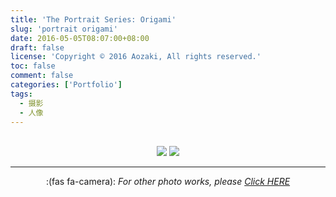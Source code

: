 ```yaml
---
title: 'The Portrait Series: Origami'
slug: 'portrait origami'
date: 2016-05-05T08:07:00+08:00
draft: false
license: 'Copyright © 2016 Aozaki, All rights reserved.'
toc: false
comment: false
categories: ['Portfolio']
tags:
  - 摄影
  - 人像
---
```


<br>
<div align="center">
    <img src="https://img.aozaki.cc/portfolio/20160505_0001.jpg">
    <img src="https://img.aozaki.cc/portfolio/20160505_0002.jpg">
</div>

<!--
    Hasselblad 203FE
    Hasselblad F 110m f/2.0 Planar
    Fujifilm Pro 400H
-->

---

<div style="text-align:center; padding-bottom:4rem">:(fas fa-camera):  <i>For other photo works, please <a href="/portfolio/photo/#origami">Click HERE</a></i></div>
